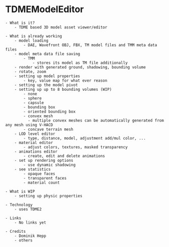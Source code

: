 TDMEModelEditor
===============

    - What is it?
        - TDME based 3D model asset viewer/editor 

    - What is already working
        - model loading
            - DAE, Wavefront OBJ, FBX, TM model files and TMM meta data files
        - model meta data file saving 
            - TMM
                - stores its model as TM file additionally
        - render with generated ground, shadowing, bounding volume
        - rotate, zoom
        - setting up model properties
            - key, value map for what ever reason
        - setting up the model pivot
        - setting up up to 8 bounding volumes (WIP)
            - none
            - sphere
            - capsule
            - bounding box
            - oriented bounding box
            - convex mesh
              - multiple convex meshes can be automatically generated from any mesh using V-HACD
            - concave terrain mesh
        - LOD level editor
            - type, distance, model, adjustment add/mul color, ... 
        - material editor
            - adjust colors, textures, masked transparency
        - animations editor
            - create, edit and delete animations
        - set up rendering options
            - use dynamic shadowing
        - see statistics
            - opaque faces
            - transparent faces
            - material count

    - What is WIP
        - setting up physic properties

    - Technology
        - uses TDME2

    - Links
        - No links yet

    - Credits
        - Dominik Hepp
        - others
